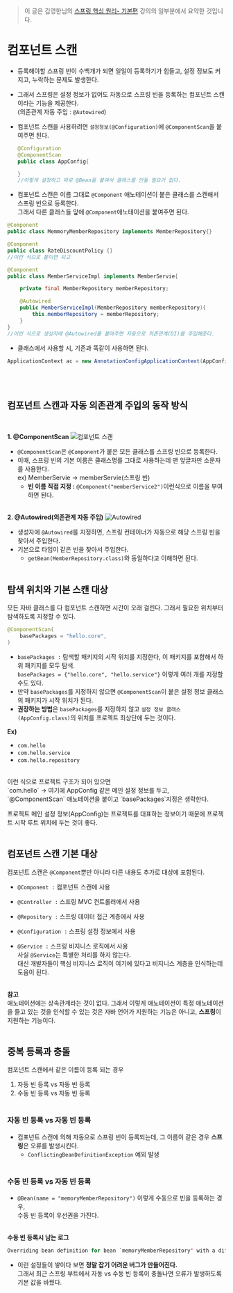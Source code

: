> 이 글은 김영한님의 [스프링 핵심 원리- 기본편](https://www.inflearn.com/course/%EC%8A%A4%ED%94%84%EB%A7%81-%ED%95%B5%EC%8B%AC-%EC%9B%90%EB%A6%AC-%EA%B8%B0%EB%B3%B8%ED%8E%B8/dashboard) 강의의 일부분에서 요약한 것입니다.

# 컴포넌트 스캔
- 등록해야할 스프링 빈이 수백개가 되면 일일이 등록하기가 힘들고, 설정 정보도 커지고, 누락하는 문제도 발생한다.

- 그래서 스프링은 설정 정보가 없어도 자동으로 스프링 빈을 등록하는 컴포넌트 스캔이라는 기능을 제공한다.</br>(의존관계 자동 주입 : `@Autowired`)

- 컴포넌트 스캔을 사용하려면 `설정정보(@Configuration)`에 `@ComponentScan`을 붙여주면 된다.

    ```java
    @Configuration
    @ComponentScan
    public class AppConfig{

    }
    //이렇게 설정하고 따로 @Bean을 붙여서 클래스를 만들 필요가 없다.
    ```

- 컴포넌트 스캔은 이름 그대로 `@Component` 애노테이션이 붙은 클래스를 스캔해서 스프링 빈으로 등록한다.</br>
그래서 다른 클래스들 앞에 `@Component`애노테이션을 붙여주면 된다.
```java
@Component
public class MemmoryMemberRepository implements MemberRepository{}

@Component
public class RateDiscountPolicy {}
//이런 식으로 붙이면 되고

@Component
public class MemberServiceImpl implements MemberServie{

    private final MemberRepository memberRepository;

    @Autowired
    public MemberServiceImpl(MemberRepository memberRepository){
        this.memberRepository = memberRepository;
    }
}
//이런 식으로 생성자에 @Autowired를 붙여주면 자동으로 의존관계(DI)를 주입해준다.
```
- 클래스에서 사용할 시, 기존과 똑같이 사용하면 된다.
```java
ApplicationContext ac = new AnnotationConfigApplicationContext(AppConfig.class);
```
</br></br>

## 컴포넌트 스캔과 자동 의존관계 주입의 동작 방식
</br>

**1. @ComponentScan**
![컴포넌트 스캔](https://user-images.githubusercontent.com/84119178/156881927-7ff780ca-662c-4091-aafe-d67e531b94a9.png)
- `@ComponentScan`은 `@Component`가 붙은 모든 클래스를 스프링 빈으로 등록한다.
- 이때, 스프링 빈의 기본 이름은 클래스명를 그대로 사용하는데 맨 앞글자만 소문자를 사용한다.</br>
ex) MemberServie -> memberServie(스프링 빈)
    - **빈 이름 직접 지정 :** `@Component("memberService2")`이런식으로 이름을 부여하면 된다.
</br></br>

**2. @Autowired(의존관계 자동 주입)**
![Autowired](https://user-images.githubusercontent.com/84119178/156881982-3aa9a0b3-d008-47cd-8132-69e1e90ab0d6.png)
- 생성자에 `@Autowired`를 지정하면, 스프링 컨테이너가 자동으로 해당 스프링 빈을 찾아서 주입한다.
- 기본으로 타입이 같은 빈을 찾아서 주입한다.
    - `getBean(MemberRepository.class)`와 동일하다고 이해하면 된다.
</br></br>

## 탐색 위치와 기본 스캔 대상
모든 자바 클래스를 다 컴포넌트 스캔하면 시간이 오래 걸린다. 그래서 필요한 위치부터 탐색하도록 지정할 수 있다.</br>
```java
@ComponentScan(
    basePackages = "hello.core",
)
```
- `basePackages :` 탐색할 패키지의 시작 위치를 지정한다, 이 패키지를 포함해서 하위 패키지를 모두 탐색.</br>
    `basePackages = {"hello.core", "hello.service"}` 이렇게 여러 개를 지정할 수도 있다.
- 만약 `basePackages`를 지정하지 않으면 `@ComponentScan`이 붙은 설정 정보 클래스의 패키지가 시작 위치가 된다.
- **권장하는 방법**은 `basePackages`를 지정하지 않고 `설정 정보 클래스(AppConfig.class)`의 위치를 프로젝트 최상단에 두는 것이다.</br>

**Ex)**
- `com.hello`
- `com.hello.service`
- `com.hello.repository`
</br>
이런 식으로 프로젝트 구조가 되어 있으면</br>
`com.hello` -> 여기에 AppConfig 같은 메인 설정 정보를 두고, `@ComponentScan` 애노테이션을 붙이고 `basePackages`지정은 생략한다.</br>

프로젝트 메인 설정 정보(AppConfig)는 프로젝트를 대표하는 정보이기 때문에 프로젝트 시작 루트 위치에 두는 것이 좋다.</br></br>

## 컴포넌트 스캔 기본 대상
컴포넌트 스캔은 `@Component`뿐만 아니라 다른 내용도 추가로 대상에 포함된다.
- `@Component :` 컴포넌트 스캔에 사용

- `@Controller :` 스프링 MVC 컨트롤러에서 사용

- `@Repository :` 스프링 데이터 접근 계층에서 사용

- `@Configuration :` 스프링 설정 정보에서 사용

- `@Service :` 스프링 비지니스 로직에서 사용</br>
사실 `@Service`는 특별한 처리를 하지 않는다.</br>
대신 개발자들이 핵심 비지니스 로직이 여기에 있다고 비지니스 계층을 인식하는데 도움이 된다.
</br></br>

**참고**</br>
애노테이션에는 상속관계라는 것이 없다. 그래서 이렇게 애노테이션이 특정 애노테이션을 들고 있는 것을 인식할 수 있는 것은 자바 언어가 지원하는 기능은 아니고, **스프링**이 지원하는 기능이다.
</br></br>

## 중복 등록과 충돌
컴포넌트 스캔에서 같은 이름이 등록 되는 경우
1. 자동 빈 등록 vs 자동 빈 등록
2. 수동 빈 등록 vs 자동 빈 등록
</br></br>

### **자동 빈 등록 vs 자동 빈 등록**
- 컴포넌트 스캔에 의해 자동으로 스프링 빈이 등록되는데, 그 이름이 같은 경우 **스프링**은 오류를 발생시킨다.
    - `ConflictingBeanDefinitionException` 예외 발생
</br></br>

### **수동 빈 등록 vs 자동 빈 등록**
- `@Bean(name = "memoryMemberRepository")` 이렇게 수동으로 빈을 등록하는 경우,</br>
수동 빈 등록이 우선권을 가진다.
</br></br>

**수동 빈 등록시 남는 로그**
```java
Overriding bean definition for bean `memoryMemberRepository' with a different definition: replacing
```
- 이런 설정들이 쌓이다 보면 **정말 잡기 어려운 버그가 만들어진다.**</br>
그래서 최근 스프링 부트에서 자동 vs 수동 빈 등록이 충돌나면 오류가 발생하도록 기본 값을 바꿨다.
